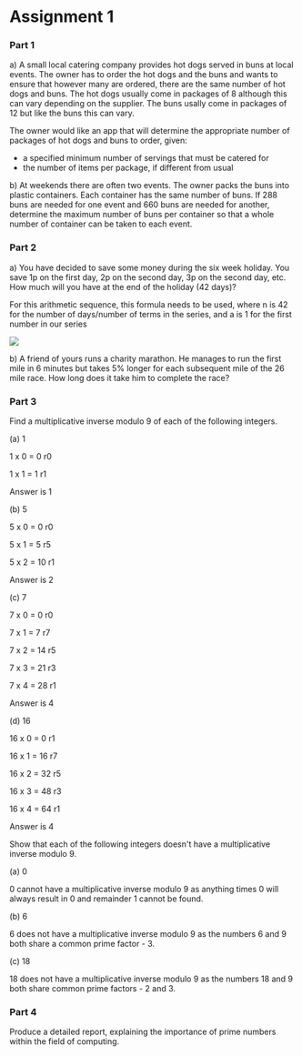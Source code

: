 # Assignment 1

### Part 1
 a) A small local catering company provides hot dogs served in buns at local events. The owner has to order the hot dogs and the buns and wants to ensure that however many are ordered, there are the same number of hot dogs and buns. The hot dogs usually come in packages of 8 although this can vary depending on the supplier. The buns usally come in packages of 12 but like the buns this can vary.
 
The owner would like an app that will determine the appropriate number of packages of hot dogs and buns to order, given:
* a specified minimum number of servings that must be catered for
* the number of items per package, if different from usual

b) At weekends there are often two events. The owner packs the buns into plastic containers. Each container has the same number of buns. If 288 buns are needed for one event and 660 buns are needed for another, determine the maximum number of buns per container so that a whole number of container can be taken to each event.

### Part 2
a) You have decided to save some money during the six week holiday. You save 1p on the first day, 2p on the second day, 3p on the second day, etc. How much will you have at the end of the holiday (42 days)?

For this arithmetic sequence, this formula needs to be used, where n is 42 for the number of days/number of terms in the series, and a is 1 for the first number in our series

![](https://i.imgur.com/5cp8dK4.png)




b) A friend of yours runs a charity marathon. He manages to run the first mile in 6 minutes but takes 5% longer for each subsequent mile of the 26 mile race. How long does it take him to complete the race?

### Part 3
Find a multiplicative inverse modulo 9 of each of the following integers.

(a) 1

1 x 0 = 0  r0

1 x 1 = 1  r1

Answer is 1

(b) 5

5 x 0 = 0  r0

5 x 1 = 5  r5

5 x 2 = 10  r1

Answer is 2

(c) 7

7 x 0 = 0  r0

7 x 1 = 7  r7

7 x 2 = 14  r5

7 x 3 = 21  r3

7 x 4 = 28  r1

Answer is 4

(d) 16

16 x 0 = 0  r1

16 x 1 = 16  r7

16 x 2 = 32  r5

16 x 3 = 48  r3

16 x 4 = 64  r1

Answer is 4

Show that each of the following integers doesn't have a multiplicative inverse modulo 9.

(a) 0

0 cannot have a multiplicative inverse modulo 9 as anything times 0 will always result in 0 and remainder 1 cannot be found.

(b) 6

6 does not have a multiplicative inverse modulo 9 as the numbers 6 and 9 both share a common prime factor - 3.

(c) 18

18 does not have a multiplicative inverse modulo 9 as the numbers 18 and 9 both share common prime factors - 2 and 3.


### Part 4
Produce a detailed report, explaining the importance of prime numbers within the field of computing.
